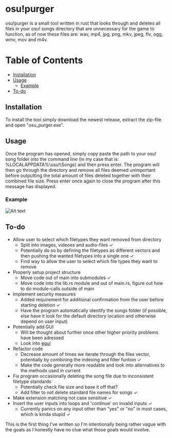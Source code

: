 # osu!purger
osu!purger is a small tool written in rust that looks through and deletes all files in  your osu! songs directory that are unnecessary for the game to function, as of now these files are: wav, mp4, jpg, png, mkv, jpeg, flv, ogg, wmv, mov and m4v.

# Table of Contents
- [Installation](https://github.com/jettosu/osu-purger#installation)
- [Usage](https://github.com/jettosu/osu-purger#usage)
    - [Example](https://github.com/jettosu/osu-purger#example)
- [To-do](https://github.com/jettosu/osu-purger#to-do)

## Installation
To install the tool simply download the newest release, extract the zip-file and open "osu_purger.exe".
 
## Usage
Once the program has opened, simply copy paste the path to your osu! song folder into the command line (in my case that is: %LOCALAPPDATA%\osu!\Songs) and then press enter. The program will then go through the directory and remove all files deemed unimportant before outputting the total amount of files deleted together with their combined file size. Press enter once again to close the program after this message has displayed.

### Example
![Alt text](https://i.imgur.com/jDd5Hcf.png)

## To-do
- Allow user to select which filetypes they want removed from directory
    - Split into images, videoes and audio-files ✓
    - Potentially do so by defining the filetypes as different vectors and then pushing the wanted filetypes into a single one ✓
    - Find way to allow the user to select which file types they want to remove
- Properly setup project structure
    - Move code out of main into submodules ✓
    - Move code into the lib.rs module and out of main.rs, figure out how to do module-calls outside of main
- Implement security measures
    - Added requirement for additional confirmation from the user before starting deletion ✓
    - Have the program automatically identify the songs folder (if possible, else have it look for the default directory location and otherwise depend on user input)
- Potentially add GUI
    - Will be thought about further once other higher priority problems have been adressed
    - Look into [egui](https://github.com/emilk/egui)
- Refactor code
    - Decrease amount of times we iterate through the files vector, potentially by combining the indexing and filter funtion ✓
    - Make the code generally more readable and look into alternatives to the methods used in current
- Fix program occasionally deleting the song file due to inconsistent filetype standards
    - Potentially check file size and base it off that?
    - Add filter to not delete standard file names for songs ✓
- Make extension matching not case sensitive ✓
- Insert the user inputs into loops and 'continue' on invalid inputs ✓
    - Currently panics on any input other than "yes" or "no" in most cases, which is kinda stupid ✓

This is  the first thing I've written so I'm intentionally being rather vague with the goals as I honestly have no clue what those goals would involve.
